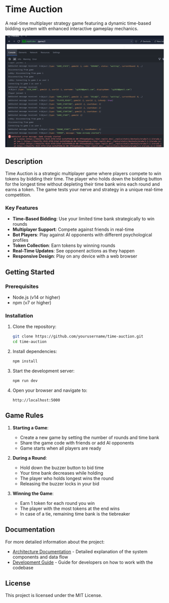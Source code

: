 # Time Auction

A real-time multiplayer strategy game featuring a dynamic time-based bidding system with enhanced interactive gameplay mechanics.

![Time Auction Game](attached_assets/image_1747198517557.png)

## Description

Time Auction is a strategic multiplayer game where players compete to win tokens by bidding their time. The player who holds down the bidding button for the longest time without depleting their time bank wins each round and earns a token. The game tests your nerve and strategy in a unique real-time competition.

### Key Features

- **Time-Based Bidding**: Use your limited time bank strategically to win rounds
- **Multiplayer Support**: Compete against friends in real-time
- **Bot Players**: Play against AI opponents with different psychological profiles
- **Token Collection**: Earn tokens by winning rounds
- **Real-Time Updates**: See opponent actions as they happen
- **Responsive Design**: Play on any device with a web browser

## Getting Started

### Prerequisites

- Node.js (v14 or higher)
- npm (v7 or higher)

### Installation

1. Clone the repository:
   ```bash
   git clone https://github.com/yourusername/time-auction.git
   cd time-auction
   ```

2. Install dependencies:
   ```bash
   npm install
   ```

3. Start the development server:
   ```bash
   npm run dev
   ```

4. Open your browser and navigate to:
   ```
   http://localhost:5000
   ```

## Game Rules

1. **Starting a Game**:
   - Create a new game by setting the number of rounds and time bank
   - Share the game code with friends or add AI opponents
   - Game starts when all players are ready

2. **During a Round**:
   - Hold down the buzzer button to bid time
   - Your time bank decreases while holding
   - The player who holds longest wins the round
   - Releasing the buzzer locks in your bid

3. **Winning the Game**:
   - Earn 1 token for each round you win
   - The player with the most tokens at the end wins
   - In case of a tie, remaining time bank is the tiebreaker

## Documentation

For more detailed information about the project:

- [Architecture Documentation](docs/ARCHITECTURE.md) - Detailed explanation of the system components and data flow
- [Development Guide](docs/README.md) - Guide for developers on how to work with the codebase

## License

This project is licensed under the MIT License.